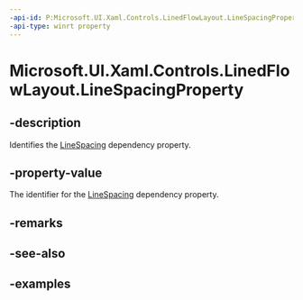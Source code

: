 ```yaml
---
-api-id: P:Microsoft.UI.Xaml.Controls.LinedFlowLayout.LineSpacingProperty
-api-type: winrt property
---
```


# Microsoft.UI.Xaml.Controls.LinedFlowLayout.LineSpacingProperty

<!--
public static Microsoft.UI.Xaml.DependencyProperty LineSpacingProperty { get; }
-->


## -description

Identifies the [LineSpacing](linedflowlayout_linespacing.md) dependency property.

## -property-value

The identifier for the [LineSpacing](linedflowlayout_linespacing.md) dependency property.

## -remarks

## -see-also

## -examples


